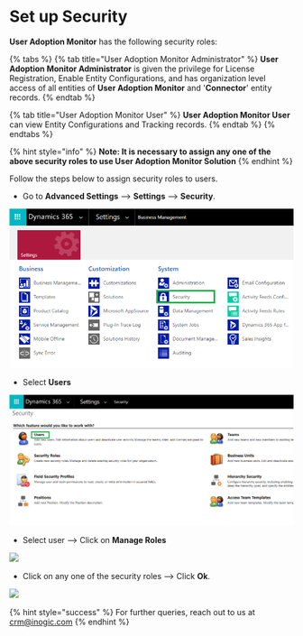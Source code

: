 # Set up Security

**User Adoption Monitor** has the following security roles:

{% tabs %}
{% tab title="User Adoption Monitor Administrator" %}
**User Adoption Monitor Administrator** is given the privilege for License Registration, Enable Entity Configurations, and has organization level access of all entities of **User Adoption Monitor** and '**Connector**' entity records.
{% endtab %}

{% tab title="User Adoption Monitor User" %}
**User Adoption Monitor User** can view Entity Configurations and Tracking records.
{% endtab %}
{% endtabs %}

{% hint style="info" %}
**Note: It is necessary to assign any one of the above security roles to use User Adoption Monitor Solution**
{% endhint %}

Follow the steps below to assign security roles to users.

* Go to **Advanced Settings** --> **Settings** --> **Security**.

![](../../.gitbook/assets/q1.png)

* Select **Users**

![](../../.gitbook/assets/q2.png)

* Select user --> Click on **Manage Roles**

![](../../.gitbook/assets/UAM\_Roles2.png)

* Click on any one of the security roles --> Click **Ok**.

![](../../.gitbook/assets/UAM\_Roles.png)

{% hint style="success" %}
For further queries, reach out to us at [crm@inogic.com](mailto:crm@inogic.com)
{% endhint %}
